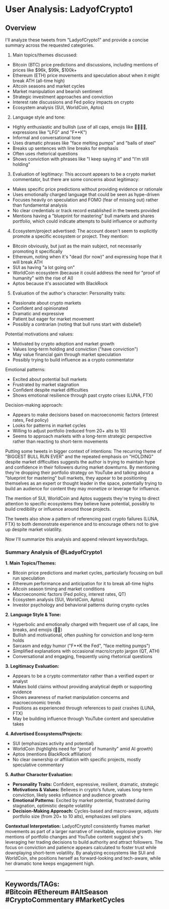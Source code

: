 # User Analysis: LadyofCrypto1

## Overview

<think>
I'll analyze these tweets from "LadyofCrypto1" and provide a concise summary across the requested categories.

1. Main topics/themes discussed:
- Bitcoin (BTC) price predictions and discussions, including mentions of prices like $96k, $99k, $100k+
- Ethereum (ETH) price movements and speculation about when it might break ATH (all-time high)
- Altcoin seasons and market cycles
- Market manipulation and bearish sentiment
- Strategic investment approaches and conviction
- Interest rate discussions and Fed policy impacts on crypto
- Ecosystem analysis (SUI, WorldCoin, Aptos)

2. Language style and tone:
- Highly enthusiastic and bullish (use of all caps, emojis like 🚀🚀🚀🚀, expressions like "LFG" and "F**K")
- Informal and conversational tone
- Uses dramatic phrases like "face melting pumps" and "balls of steel"
- Breaks up sentences with line breaks for emphasis
- Often uses rhetorical questions
- Shows conviction with phrases like "I keep saying it" and "I'm still holding"

3. Evaluation of legitimacy:
This account appears to be a crypto market commentator, but there are some concerns about legitimacy:
- Makes specific price predictions without providing evidence or rationale
- Uses emotionally charged language that could be seen as hype-driven
- Focuses heavily on speculation and FOMO (fear of missing out) rather than fundamental analysis
- No clear credentials or track record established in the tweets provided
- Mentions having a "blueprint for mastering" bull markets and shares portfolio, which could indicate attempts to build influence or authority

4. Ecosystem/project advertised:
The account doesn't seem to explicitly promote a specific ecosystem or project. They mention:
- Bitcoin obviously, but just as the main subject, not necessarily promoting it specifically
- Ethereum, noting when it's "dead (for now)" and expressing hope that it will break ATH
- SUI as having "a lot going on"
- WorldCoin ecosystem (because it could address the need for "proof of humanity" with the rise of AI)
- Aptos because it's associated with BlackRock

5. Evaluation of the author's character:
Personality traits:
- Passionate about crypto markets
- Confident and opinionated
- Dramatic and expressive
- Patient but eager for market movement
- Possibly a contrarian (noting that bull runs start with disbelief)

Potential motivations and values:
- Motivated by crypto adoption and market growth
- Values long-term holding and conviction ("have conviction")
- May value financial gain through market speculation
- Possibly trying to build influence as a crypto commentator

Emotional patterns:
- Excited about potential bull markets
- Frustrated by market stagnation
- Confident despite market difficulties
- Shows emotional resilience through past crypto crises (LUNA, FTX)

Decision-making approach:
- Appears to make decisions based on macroeconomic factors (interest rates, Fed policy)
- Looks for patterns in market cycles
- Willing to adjust portfolio (reduced from 20+ alts to 10)
- Seems to approach markets with a long-term strategic perspective rather than reacting to short-term movements

Putting some tweets in bigger context of intentions:
The recurring theme of "BIGGEST BULL RUN EVER" and the repeated emphasis on "HOLDING" despite market difficulties suggests the author is trying to maintain hype and confidence in their followers during market downturns. By mentioning they're dropping their portfolio strategy on YouTube and talking about a "blueprint for mastering" bull markets, they appear to be positioning themselves as an expert or thought leader in the space, potentially trying to build an audience for content they may monetize or leverage for influence.

The mention of SUI, WorldCoin and Aptos suggests they're trying to direct attention to specific ecosystems they believe have potential, possibly to build credibility or influence around those projects.

The tweets also show a pattern of referencing past crypto failures (LUNA, FTX) to both demonstrate experience and to encourage others not to give up despite market volatility.

Now I'll summarize this analysis and append relevant keywords/tags.
</think>

### Summary Analysis of @LadyofCrypto1

**1. Main Topics/Themes:**
- Bitcoin price predictions and market cycles, particularly focusing on bull run speculation
- Ethereum performance and anticipation for it to break all-time highs
- Altcoin season timing and market conditions
- Macroeconomic factors (Fed policy, interest rates, QT)
- Ecosystem analysis (SUI, WorldCoin, Aptos)
- Investor psychology and behavioral patterns during crypto cycles

**2. Language Style & Tone:**
- Hyperbolic and emotionally charged with frequent use of all caps, line breaks, and emojis (🚀🙌)
- Bullish and motivational, often pushing for conviction and long-term holds
- Sarcasm and edgy humor ("F**K the Fed", "face melting pumps")
- Simplified explanations with occasional macro/crypto jargon (QT, ATH)
- Conversational and engaging, frequently using rhetorical questions

**3. Legitimacy Evaluation:**
- Appears to be a crypto commentator rather than a verified expert or analyst
- Makes bold claims without providing analytical depth or supporting evidence
- Shows awareness of market manipulation concerns and macroeconomic trends
- Positions as experienced through references to past crashes (LUNA, FTX)
- May be building influence through YouTube content and speculative takes

**4. Advertised Ecosystems/Projects:**
- SUI (emphasizes activity and potential)
- WorldCoin (highlights need for "proof of humanity" amid AI growth)
- Aptos (mentions BlackRock affiliation)
- No clear ownership or affiliation with specific projects, mostly speculative commentary

**5. Author Character Evaluation:**
- **Personality Traits:** Confident, expressive, resilient, dramatic, strategic
- **Motivations & Values:** Believes in crypto's future, values long-term conviction, likely seeks influence and audience growth
- **Emotional Patterns:** Excited by market potential, frustrated during stagnation, optimistic despite volatility
- **Decision-Making Approach:** Cycles-based and macro-aware, adjusts portfolio size (from 20+ to 10 alts), emphasizes sell plans

**Contextual Interpretation:**
LadyofCrypto1 consistently frames market movements as part of a larger narrative of inevitable, explosive growth. Her mentions of portfolio changes and YouTube content suggest she's leveraging her trading decisions to build authority and attract followers. The focus on conviction and patience appears calculated to foster trust while downplaying short-term volatility. By analyzing ecosystems like SUI and WorldCoin, she positions herself as forward-looking and tech-aware, while her dramatic tone keeps engagement high.

---

**Keywords/TAGs:**  
#Bitcoin #Ethereum #AltSeason #CryptoCommentary #MarketCycles
---
